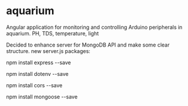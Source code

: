 # aquarium
Angular application for monitoring and controlling Arduino peripherals in aquarium. PH, TDS, temperature, light


Decided to enhance server for MongoDB API and make some clear structure.
new server.js packages:

npm install express --save

npm install dotenv --save

npm install cors --save

npm install mongoose --save

